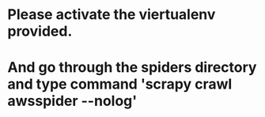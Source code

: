 # Please activate the viertualenv provided.
# And go through the spiders directory and type command 'scrapy crawl awsspider --nolog'
